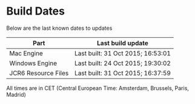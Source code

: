 # Build Dates

Below are the last known dates to updates

Part | Last build update
-----|-----
Mac Engine | Last built: 31 Oct 2015; 16:53:01
Windows Engine | Last built: 24 Oct 2015; 19:30:02
JCR6 Resource Files | Last built: 31 Oct 2015; 16:37:59
All times are in CET (Central European Time: Amsterdam, Brussels, Paris, Madrid)



